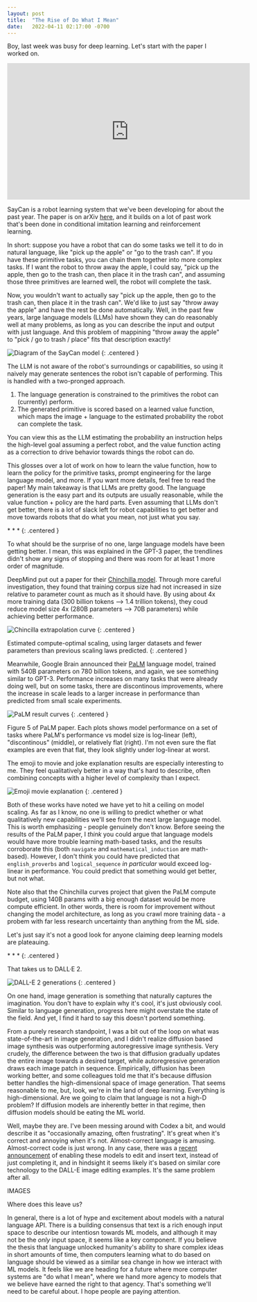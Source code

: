 ```yaml
---
layout: post
title:  "The Rise of Do What I Mean"
date:   2022-04-11 02:17:00 -0700
---
```


Boy, last week was busy for deep learning. Let's start with the paper I worked on.

<div class="centered">
<iframe width="560" height="315" src="https://www.youtube.com/embed/ysFav0b472w" title="YouTube video player" frameborder="0" allow="accelerometer; autoplay; clipboard-write; encrypted-media; gyroscope; picture-in-picture" allowfullscreen></iframe>
</div>

SayCan is a robot learning system that we've been developing for about the past year. The
paper is on arXiv [here](https://arxiv.org/abs/2204.01691), and it builds on a lot of past
work that's been done in conditional imitation learning and reinforcement learning.

In short: suppose you have a robot that can do some tasks we tell it to do in natural language,
like "pick up the apple" or "go to the trash can". If you have these primitive tasks, you can
chain them together into more complex tasks. If I want the robot to throw away the apple, I could say,
"pick up the apple, then go to the trash can, then place it in the trash can", and assuming those
three primitives are learned well, the robot will complete the task.

Now, you wouldn't want to actually say "pick up the apple, then go to the trash can, then place it
in the trash can". We'd like to just say "throw away the apple" and have the rest be done automatically.
Well, in the past few years, large language models (LLMs) have shown they can do reasonably well at many
problems, as long as you can describe the input and output with just language. And this problem of
mappining "throw away the apple" to "pick / go to trash / place" fits that description exactly!

![Diagram of the SayCan model](/public/do-what-i-mean/saycan.png)
{: .centered }

The LLM is not aware of the robot's surroundings or capabilities,
so using it naively may generate sentences the robot isn't capable of performing. This is handled with
a two-pronged approach.

1. The language generation is constrained to the primitives the robot can (currently) perform.
2. The generated primitive is scored based on a learned value function, which maps the image + language to
the estimated probability the robot can complete the task.

You can view this as the LLM estimating the probability an instruction helps the high-level goal assuming a perfect
robot, and the value function acting as a correction to drive behavior towards things the robot can do.

This glosses over a lot of work on how to learn the value function, how to learn the policy for the primitive tasks,
prompt engineering for the large language model, and more. If you want more details, feel free to read the paper!
My main takeaway is that LLMs are pretty good. The language generation is the easy part and its outputs are usually
reasonable, while the value function + policy are the hard parts. Even assuming that LLMs don't get better, there is
a lot of slack left for robot capabilities to get better and move towards robots that do what you mean, not just what
you say.

\* \* \*
{: .centered }

To what should be the surprise of no one, large language models have been getting better. I mean, this was explained in the
GPT-3 paper, the trendlines didn't show any signs of stopping and there was room for at least 1 more order of magnitude.

DeepMind put out a paper for their [Chinchilla model](https://www.deepmind.com/publications/an-empirical-analysis-of-compute-optimal-large-language-model-training). Through
more careful investigation, they found that training corpus size had not increased in size relative to parameter count
as much as it should have. By using about 4x more training data (300 billion tokens --> 1.4 trillion tokens), they
coud reduce model size 4x (280B parameters --> 70B parameters) while achieving better performance.

![Chincilla extrapolation curve](/public/do-what-i-mean/chinchilla.png)
{: .centered }

Estimated compute-optimal scaling, using larger datasets and fewer parameters than previous scaling laws predicted.
{: .centered }

Meanwhile, Google Brain announced their [PaLM](https://ai.googleblog.com/2022/04/pathways-language-model-palm-scaling-to.html) language model, trained with 540B parameters on 780 billion tokens,
and again, we see something similar to GPT-3. Performance increases on many tasks that were already doing well, but on some
tasks, there are discontinous improvements, where the increase in scale leads to a larger increase in performance than
predicted from small scale experiments.

![PaLM result curves](/public/do-what-i-mean/palm.png)
{: .centered }

Figure 5 of PaLM paper. Each plots shows model performance on a set of tasks where PaLM's performance vs model size is log-linear (left), "discontinous" (middle), or relatively flat (right). I'm not even sure the flat examples are even that flat, they look slightly under log-linear at worst.

The emoji to movie and joke explanation results are especially interesting to me. They feel qualitatively better in a way
that's hard to describe, often combining concepts with a higher level of complexity than I expect.

![Emoji movie explanation](/public/do-what-i-mean/emoji.png)
{: .centered }

Both of these works have noted we have yet to hit a ceiling on model scaling. As far as I know, no one is willing to
predict whether or what qualitatively new capabilities we'll see from the next large language model. This is worth
emphasizing - people genuinely don't know. Before seeing the results of the PaLM paper, I *think* you could argue that
language models would have more trouble learning math-based tasks, and the results corroborate this (both `navigate` and
`mathematical_induction` are math-based). However, I don't think you could have predicted that `english_proverbs` and
`logical_sequence` *in particular* would exceed log-linear in performance. You could predict that something would get better,
but not what.

Note also that the Chinchilla curves project that given the PaLM compute budget, using 140B params with a big enough dataset
would be more compute efficient. In other words, there is room for improvement without changing the model architecture,
as long as you crawl more training data - a probem with far less research uncertainty than anything from the ML side.

Let's just say it's not a good look for anyone claiming deep learning models are plateauing.

\* \* \*
{: .centered }

That takes us to DALL·E 2.

![DALL-E 2 generations](/public/do-what-i-mean/dalle.png)
{: .centered }

On one hand, image generation is something that naturally captures the imagination. You don't have to explain why it's cool,
it's just obviously cool. Similar to language generation, progress here might overstate the state of the field.
And yet, I find it hard to say this doesn't portend something.

From a purely research standpoint, I was a bit out of the loop on what was state-of-the-art in image generation, and I didn't
realize diffusion based image synthesis was outperforming autoregressive image synthesis. Very crudely, the difference between the
two is that diffusion gradually updates the entire image towards a desired target, while autoregressive generation draws each image
patch in sequence. Empirically, diffusion has been working better, and some colleagues told me that it's because diffusion better
handles the high-dimensional space of image generation. That seems reasonable to me, but, look, we're in the land of deep learning.
Everything is high-dimensional. Are we going to claim that language is not a high-D problem? If diffusion models are inherently better
in that regime, then diffusion models should be eating the ML world.

Well, maybe they are. I've been messing around with Codex a bit, and would describe it as "occasionally amazing, often frustrating".
It's great when it's correct and annoying when it's not. Almost-correct language is amusing. Almost-correct code is just wrong.
In any case, there was a [recent announcement](https://openai.com/blog/gpt-3-edit-insert/) of enabling these models to edit and insert
text, instead of just completing it, and in hindsight it seems likely it's based on similar core technology to the DALL-E image
editing examples. It's the same problem after all.

IMAGES

Where does this leave us?

In general, there is a lot of hype and excitement about models with a natural language API. There is a building consensus that text
is a rich enough input space to describe our intentiosn towards ML models, and although it may not be the *only* input space, it seems
like a key component. If you believe the thesis that language unlocked humanity's ability to share complex ideas in short amounts of
time, then computers learning what to do based on language should be viewed as a similar sea change in how we interact with ML
models. It feels like we are heading for a future where more computer systems are "do what I mean", where we hand more agency to models
that we believe have earned the right to that agency. That's something we'll need to be careful about. I hope people are paying
attention.
